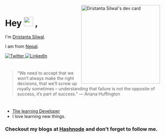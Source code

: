  <a href="https://app.daily.dev/Dristanta" target="_blank">
    <img
      alt="Dristanta Silwal's dev card"
      width="256"
      align="right"
      src="https://api.daily.dev/devcards/5e5335e7feec40689a3920acf998971d.png?r=7ec"
    />
  </a>


# Hey  <img alt="wave" src="https://github.com/TheDudeThatCode/TheDudeThatCode/raw/master/Assets/Hi.gif" width="30"/> ,


I'm [Dristanta Silwal](https://dristantasilwal.com.np).

I am from [Nepal](https://en.wikipedia.org/wiki/Nepal).
<div align="left">
  <a href="https://twitter.com/DristantaSilwal">
    <img
      src="https://img.shields.io/twitter/follow/DristantaSilwal?label=Twitter&logo=twitter&style=flat-square&color=00acee&logoColor=ffffff"
      alt="Twitter"
    />
  </a>
  <a href="https://www.linkedin.com/in/dristantasilwal/">
    <img
      src="https://img.shields.io/static/v1?logo=linkedin&style=flat-square&color=0072b1&label=LinkedIn&message=13"
      alt="LinkedIn"
    />
  </a>
</div>

#

> “We need to accept that we won’t always make the right decisions, that we’ll screw up royally sometimes – understanding that failure is not the opposite of success, it’s part of success.” — Ariana Huffington

#

- [The learning Developer](https://dristantasilwal.com.np)
- I love learning new things.

### Checkout my blogs at [Hashnode](https://dristantasilwal.hashnode.dev/) and don't forget to follow me.
